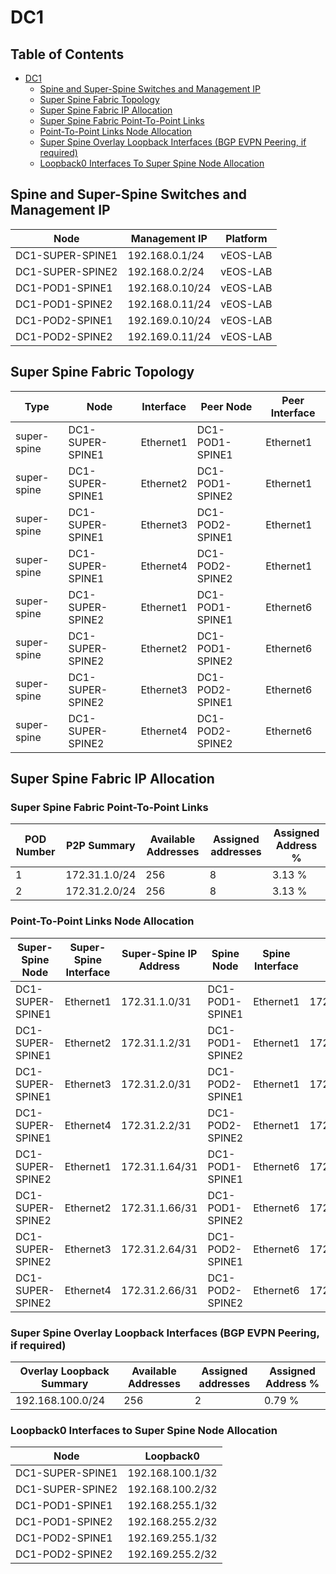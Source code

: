 # DC1

## Table of Contents

- [DC1](#dc1 )
  - [Spine and Super-Spine Switches and Management IP](#spine-and-super-spine-switches-and-management-ip)
  - [Super Spine Fabric Topology](#super-spine-fabric-topology)
  - [Super Spine Fabric IP Allocation](#super-spine-fabric-ip-allocation)
  - [Super Spine Fabric Point-To-Point Links](#super-spine-fabric-point-to-point-links)
  - [Point-To-Point Links Node Allocation](#point-to-point-links-node-allocation)
  - [Super Spine Overlay Loopback Interfaces (BGP EVPN Peering, if required)](#super-spine-overlay-loopback-interfaces-bgp-evpn-peering-if-required)
  - [Loopback0 Interfaces To Super Spine Node Allocation](#loopback0-interfaces-to-super-spine-node-allocation)

## Spine and Super-Spine Switches and Management IP

| Node | Management IP | Platform |
| ---- | ------------- | -------- |
| DC1-SUPER-SPINE1 | 192.168.0.1/24 | vEOS-LAB |
| DC1-SUPER-SPINE2 | 192.168.0.2/24 | vEOS-LAB |
| DC1-POD1-SPINE1 | 192.168.0.10/24 | vEOS-LAB |
| DC1-POD1-SPINE2 | 192.168.0.11/24 | vEOS-LAB |
| DC1-POD2-SPINE1 | 192.169.0.10/24 | vEOS-LAB |
| DC1-POD2-SPINE2 | 192.169.0.11/24 | vEOS-LAB |

## Super Spine Fabric Topology

| Type | Node | Interface | Peer Node | Peer Interface |
| ---- | --------- | -------------- | --------- | -------------- |
| super-spine | DC1-SUPER-SPINE1 | Ethernet1 | DC1-POD1-SPINE1 | Ethernet1 |
| super-spine | DC1-SUPER-SPINE1 | Ethernet2 | DC1-POD1-SPINE2 | Ethernet1 |
| super-spine | DC1-SUPER-SPINE1 | Ethernet3 | DC1-POD2-SPINE1 | Ethernet1 |
| super-spine | DC1-SUPER-SPINE1 | Ethernet4 | DC1-POD2-SPINE2 | Ethernet1 |
| super-spine | DC1-SUPER-SPINE2 | Ethernet1 | DC1-POD1-SPINE1 | Ethernet6 |
| super-spine | DC1-SUPER-SPINE2 | Ethernet2 | DC1-POD1-SPINE2 | Ethernet6 |
| super-spine | DC1-SUPER-SPINE2 | Ethernet3 | DC1-POD2-SPINE1 | Ethernet6 |
| super-spine | DC1-SUPER-SPINE2 | Ethernet4 | DC1-POD2-SPINE2 | Ethernet6 |

## Super Spine Fabric IP Allocation

### Super Spine Fabric Point-To-Point Links

| POD Number | P2P Summary | Available Addresses | Assigned addresses | Assigned Address % |
| ----------- | ----------- | ------------------- | ------------------ | ------------------ |
| 1 | 172.31.1.0/24 | 256 | 8 | 3.13 % |
| 2 | 172.31.2.0/24 | 256 | 8 | 3.13 % |

### Point-To-Point Links Node Allocation

| Super-Spine Node | Super-Spine Interface | Super-Spine IP Address | Spine Node | Spine Interface | Spine IP Address |
| --------- | -------------- | --------------- | ---------- | --------------- | ---------------- |
| DC1-SUPER-SPINE1 | Ethernet1 | 172.31.1.0/31| DC1-POD1-SPINE1| Ethernet1 | 172.31.1.1/31 |
| DC1-SUPER-SPINE1 | Ethernet2 | 172.31.1.2/31| DC1-POD1-SPINE2| Ethernet1 | 172.31.1.3/31 |
| DC1-SUPER-SPINE1 | Ethernet3 | 172.31.2.0/31| DC1-POD2-SPINE1| Ethernet1 | 172.31.2.1/31 |
| DC1-SUPER-SPINE1 | Ethernet4 | 172.31.2.2/31| DC1-POD2-SPINE2| Ethernet1 | 172.31.2.3/31 |
| DC1-SUPER-SPINE2 | Ethernet1 | 172.31.1.64/31| DC1-POD1-SPINE1| Ethernet6 | 172.31.1.65/31 |
| DC1-SUPER-SPINE2 | Ethernet2 | 172.31.1.66/31| DC1-POD1-SPINE2| Ethernet6 | 172.31.1.67/31 |
| DC1-SUPER-SPINE2 | Ethernet3 | 172.31.2.64/31| DC1-POD2-SPINE1| Ethernet6 | 172.31.2.65/31 |
| DC1-SUPER-SPINE2 | Ethernet4 | 172.31.2.66/31| DC1-POD2-SPINE2| Ethernet6 | 172.31.2.67/31 |

### Super Spine Overlay Loopback Interfaces (BGP EVPN Peering, if required)

| Overlay Loopback Summary | Available Addresses | Assigned addresses | Assigned Address % |
| ------------------------ | ------------------- | ------------------ | ------------------ |
| 192.168.100.0/24 | 256 | 2 | 0.79 % |

### Loopback0 Interfaces to Super Spine Node Allocation

| Node | Loopback0 |
| ---- | --------- |
| DC1-SUPER-SPINE1 | 192.168.100.1/32 |
| DC1-SUPER-SPINE2 | 192.168.100.2/32 |
| DC1-POD1-SPINE1 | 192.168.255.1/32 |
| DC1-POD1-SPINE2 | 192.168.255.2/32 |
| DC1-POD2-SPINE1 | 192.169.255.1/32 |
| DC1-POD2-SPINE2 | 192.169.255.2/32 |
